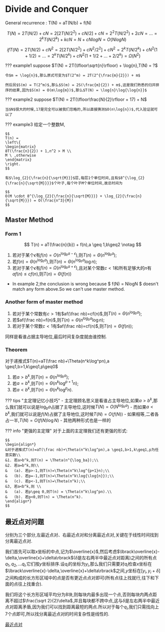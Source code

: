 # Divide and Conquer
General recurrence : T(N) = aT(N/b) + f(N)

$$
T(N) = 2T(N/2) + cN = 2[2T(N/2^2) + cN/2] +cN = 2^2T(N/2^2) + 2cN = \dots = 2^kT(N/2^k) + kcN = N + cNlogN = O(NlogN)
$$

$$
if　T(N) = 2T(N/2) + cN^2 = 2[2T(N/2^2) + cN^2/2^2] + cN^2 = 2^kT(N/2^k) + cN^2(1+ 1/2) = \dots = 2^kT(N/2^k) + cN^2(1+1/2+ \dots + 2/2^k) = \Omega(N^2)
$$

??? example1
    suppose $T(N) = 2T(\lfloor\sqrt{n}\rfloor) + \log{n},T(N) = ?$

    令$m = \log{n}$,那么原式可变为$T(2^m) = 2T(2^{\frac{m}{2}}) + m$

    然后另$S(m) = T(2^m)$,那么$S(m) = 2S(\frac{m}{2}) + m$,这是我们熟悉的归并排序的结果,因为$S(m) = O(m\log{m})$,那么$T(N) = \log{n}\log{\log{n}}$

??? example2
    suppose $T(N) = 2T(\lfloor\frac{N}{2}\rfloor + 17) + N$

    当$N$很大的时候,17是完全可以被我们忽略的,所以直接猜测$O(n\log{n})$,代入验证就可以了

??? example3
    给定一个整数M,

    $$
    T(n) =
    \left\{
    \begin{matrix}
    8T(\frac{n}{2}) + 1,n^2 > M \\
    M \ ,otherwise
    \end{matrix}
    \right.
    $$
    
    有$\log_{2}{\frac{n}{\sqrt{M}}}$层,每层1个单位时间,且有$8^{\log_{2}{\frac{n}{\sqrt{M}}}}$个叶子,每个叶子M个单位时间,故总时间为
    
    $$
    O(M \cdot 8^{\log_{2}{\frac{n}{\sqrt{M}}}} + \log_{2}{\frac{n}{\sqrt{M}}}) = O(\frac{n^3}{M})
    $$

## Master Method

### Form 1
$$
T(n) = aT(\frac{n}{b}) + f(n),a \geq 1,b\geq2 \notag
$$

1. 若对于某个$\epsilon$有$f(n) = O(n^{\log_{b}a-\epsilon})$,则$T(n) = \Theta(n^{\log_{b}a})$;
2. 若$f(n) = \Theta(n^{\log_{b}a})$,则$T(n) = \Theta(n^{\log_{b}a}\log{n})$;
3. 若对于某个$\epsilon$有$f(n) = \Omega(n^{\log_{b}a+\epsilon})$,且对某个常数$c < 1$和所有足够大的$n$有$af(n) \leq cf(n)$,则$T(n) = \Theta(f(n))$

 - In example 2,the conclusion is wrong because $ f(N) = NlogN $ doesn't match any form above.So we can't use master method.

### Another form of master method

1. 若对于某个常数有$c>1$有$af(\frac nb)=cf(n)$,则$T(n) = \Theta(n^{\log_b a})$;
2. 若$af(\frac nb)=f(n)$,则$T(n)=\Theta(n^{log_ba}\log n)$;
3. 若对于某个常数$c<1$有$af(\frac nb)=cf(n)$,则$T(n)=\Theta(f(n))$;

同样是看谁占据主导地位,最后时间复杂度就由谁控制.

### Theorem

对于递推式$T(n)=aT(\frac nb)+\Theta(n^k\log^pn),a \geq1,b>1,k\geq1,p\geq0$

1. 若$a>b^k$,则$T(n) = \Theta(n^{\log_ba})$;
2. 若$a=b^k$,则$T(n)=\Theta(n^k\log^{p+1}n)$;
3. 若$a<b^k$,则$T(n) = \Theta(n^k\log^pn)$.

??? tips "主定理记忆小技巧"
    - 主定理顾名思义是看谁占主导地位,如果$a > b^k$,那么我们就可以说是$\log_{b}{a}$占据了主导地位,这时候$T(N) = O(N^{\log_{b}{a}})$
    - 而如果$a < b^k$,我们就可以说是$f(N)$占据了主导地位,这时候$T(N) = O(f(N))$
    - 如果相等,二者各占一半,$T(N) = O(f(N)\log{N})$
    - 其他两种形式也是一样的

??? info "更强的主定理"
    对于上面的主定理我们还有更强的形式:
    
    $$
    \begin{align*}
    &对于递推式T(n)=aT(\frac nb)+\Theta(n^k\log^pn),a \geq1,b>1,k\geq1,p为任意实数\\
    &1. 若a>b^k,则T(n) = \Theta(n^{\log_ba});\\
    &2. 若a=b^k,则\\
    &   (a). 若p>-1,则T(n)=\Theta(n^k\log^{p+1}n);\\
    &   (b). 若p=-1,则T(n)=\Theta(n^k\log{\log{n}});\\
    &   (c). 若p<-1,则T(n)=\Theta(n^k);\\
    &3, 若a<b^k,则 \\
    &   (a). 若p\geq 0,则T(n) = \Theta(n^k\log^pn).\\
    &   (b). 若p<0,则T(n) = \Theta(n^k).
    \end{align*}
    $$

## 最近点对问题

分别为三个部分,左最近点对、右最近点对和分离最近点对,关键在于线性时间找到分离最近点对.

我们首先可以取$x$坐标的中点,记为$\overline{x}$,然后考虑$\lbrack\overline{x}-\delta,\overline{x}+\delta\rbrack$($\delta$是左右两半中最近点对距离)之间的所有点$q_1,q_2,\dots q_l$,它们按$y$坐标排序.设$q_i$的坐标为$y_i$,那么我们只需要对$q_i$检查$x$坐标在$\lbrack\overline{x}-\delta,\overline{x}+\delta\rbrack$之间,$y$坐标在$\lbrack y_i,y_i+\delta\rbrack$之间构成的长方形区域中的点是否有更近点点对即可(所有点往上找就行,往下和下面的点往上找重合).

我们将这个长方形区域平均分为8块,则每块内最多出现一个点,否则每块内两点距离不超过$\frac{\sqrt 2}{2}\delta$,并且每块都不跨中点,这与$\delta$是左右两半中最近点对距离矛盾,因为我们可以找到距离最短的两点.所以对于每个$q_i$,我们只需找向上7个点即可,所以找分离最近点对的时间复杂性是线性的.

[最近点对](https://oi-wiki.org/geometry/nearest-points/)
